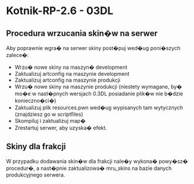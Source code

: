 # Kotnik-RP-2.6 - 03DL

## Procedura wrzucania skin�w na serwer

Aby poprawnie wgra� na serwer skiny post�puj wed�ug poni�szych zalece�: 
- Wrzu� nowe skiny na maszyn� development
- Zaktualizuj artconfig na maszynie development
- Zaktualizuj artconfig na maszynie produkcji
- Wrzu� nowe skiny na maszynie produkcji (niestety wymagane, by� mo�e w nast�pnych wersjach 0.3DL posiadanie plik�w nie b�dzie  konieczno�ci�)
- Zaktualizuj plik resources.pwn wed�ug wypisanych tam wytycznych (znajdziesz go w scriptfiles)
- Skompiluj i zaktualizuj map�
- Zrestartuj serwer, aby uzyska� efekt. 


## Skiny dla frakcji

W przypadku dodawania skin�w dla frakcji nale�y wykona� powy�sz� procedur�, a nast�pnie zaktualizowa� mru_skins na bazie danych produkcyjnego serwera.
